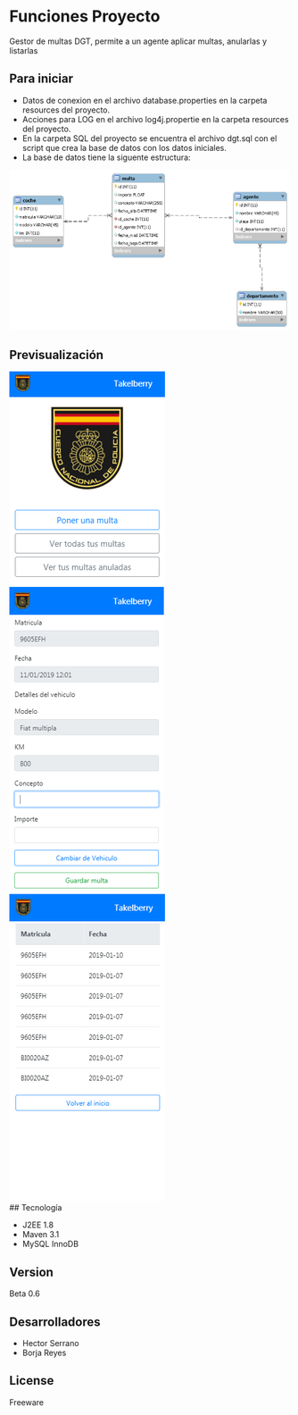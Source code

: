 # Funciones Proyecto

Gestor de multas DGT, permite a un agente aplicar multas, anularlas y listarlas 
## Para iniciar

* Datos de conexion en el archivo database.properties en la carpeta resources del proyecto.
* Acciones para LOG en el archivo log4j.propertie en la carpeta resources del proyecto.
* En la carpeta SQL del proyecto se encuentra el archivo dgt.sql con el script que crea la base de datos con los datos iniciales.
* La base de datos tiene la siguente estructura:

<img src="https://github.com/AjRoBSeYeR/PruebasIpartek/blob/master/dgt/src/main/resources/eer.png">


## Previsualización

<div class="diaplay:flex">
<img class="vertical-align:top" src="https://github.com/AjRoBSeYeR/PruebasIpartek/blob/master/dgt/src/main/resources/dgt.png">
<img class="vertical-align:top" src="https://github.com/AjRoBSeYeR/PruebasIpartek/blob/master/dgt/src/main/resources/dgt2.png">
<img class="vertical-align:top" src="https://github.com/AjRoBSeYeR/PruebasIpartek/blob/master/dgt/src/main/resources/dgt3.png">

</div>
## Tecnología

* J2EE 1.8
* Maven 3.1
* MySQL InnoDB

## Version

Beta 0.6

## Desarrolladores

* Hector Serrano
* Borja Reyes


## License

Freeware

